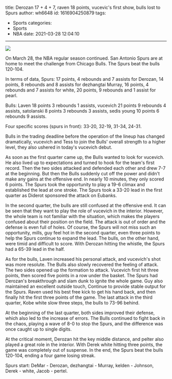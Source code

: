 title: Derozan 17 + 4 + 7, raven 18 points, vucevic's first show, bulls lost to Spurs
author: wh6648
id: 1616904250879
tags: 
- Sports
categories: 
- Sports
- NBA
date: 2021-03-28 12:04:10
---
![](https://p4.itc.cn/images01/20210328/4f373601a5ef49b896e7e9269ba57357.jpeg)


On March 28, the NBA regular season continued. San Antonio Spurs are at home to meet the challenge from Chicago Bulls. The Spurs beat the bulls 120-104.

In terms of data, Spurs: 17 points, 4 rebounds and 7 assists for Derozan, 14 points, 8 rebounds and 8 assists for dezhangtai Murray, 16 points, 4 rebounds and 7 assists for white, 20 points, 9 rebounds and 1 assist for pearl.

Bulls: Laven 18 points 3 rebounds 1 assists, vucevich 21 points 9 rebounds 4 assists, satolanski 8 points 3 rebounds 3 assists, sedis young 10 points 6 rebounds 9 assists.

Four specific scores (spurs in front): 33-20, 32-19, 31-34, 24-31.

Bulls in the trading deadline before the operation of the lineup has changed dramatically, vucevich and Tess to join the Bulls' overall strength to a higher level, they also ushered in today's vucevich debut.

As soon as the first quarter came up, the Bulls wanted to look for vucevich. He also lived up to expectations and turned to hook for the team's first record. Then the two sides attacked and defended each other and drew 7-7 at the beginning. But then the Bulls suddenly cut off the power and didn't make any gains at the offensive end. In nearly 10 minutes, they only scored 6 points. The Spurs took the opportunity to play a 19-6 climax and established the lead at one stroke. The Spurs took a 33-20 lead in the first quarter as Diderot sponsored the attack on Eubanks.

In the second quarter, the bulls are still confused at the offensive end. It can be seen that they want to play the role of vucevich in the interior. However, the whole team is not familiar with the situation, which makes the players confused about their position on the field. The attack is out of order and the defense is even full of holes. Of course, the Spurs will not miss such an opportunity, mills, guy feel hot in the second quarter, even three points to help the Spurs continue to expand the lead. The bulls, on the other hand, were timid and difficult to score. With Derozan hitting the whistle, the Spurs had a 65-39 lead in the half.

As for the bulls, Laven increased his personal attack, and vucevich's shot was more resolute. The Bulls also slowly recovered the feeling of attack. The two sides opened up the formation to attack. Vucevich first hit three points, then scored five points in a row under the basket. The Spurs had Derozan's breakthrough and slam dunk to ignite the whole game. Guy also maintained an excellent outside touch, Continue to provide stable output for the Spurs. Raven used his best free kick to get his hand back, and then finally hit the first three points of the game. The last attack in the third quarter, Kobe white slow three steps, the bulls to 73-96 behind.

At the beginning of the last quarter, both sides improved their defense, which also led to the increase of errors. The Bulls continued to fight back in the chaos, playing a wave of 8-0 to stop the Spurs, and the difference was once caught up to single digits.

At the critical moment, Derozan hit the key middle distance, and pelter also played a great role in the interior. With Derek white hitting three points, the game was completely out of suspense. In the end, the Spurs beat the bulls 120-104, ending a four game losing streak.

Spurs start: DeMar - Derozan, dezhangtai - Murray, kelden - Johnson, Derek - white, Jacob - pertel.

